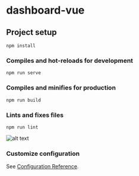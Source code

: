 # dashboard-vue

## Project setup
```
npm install
```

### Compiles and hot-reloads for development
```
npm run serve
```

### Compiles and minifies for production
```
npm run build
```

### Lints and fixes files
```
npm run lint
```

![alt text](https://prnt.sc/wfiwmq)

### Customize configuration
See [Configuration Reference](https://cli.vuejs.org/config/).
